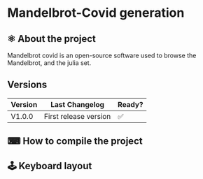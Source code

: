 # Mandelbrot-Covid generation

## ⚛️ About the project
Mandelbrot covid is an open-source software used to browse the Mandelbrot, and the julia set.

## Versions

| Version | Last Changelog | Ready? |
| ------- | -------------- | ------ |
| V1.0.0 | First release version | ✅

## ⌨ How to compile the project

## 🕹 Keyboard layout

